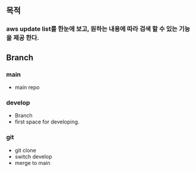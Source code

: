 ## 목적 
### aws update list를 한눈에 보고, 원하는 내용에 따라 검색 할 수 있는 기능을 제공 한다. 

## Branch
### main
- main repo
### develop
- Branch 
- first space for developing.

### git 
- git clone 
- switch develop
- merge to main 


